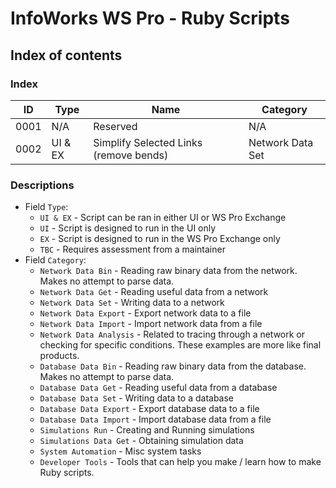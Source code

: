# InfoWorks WS Pro - Ruby Scripts

## Index of contents

### Index

| ID   | Type     | Name                                                                | Category              |
|------|----------|---------------------------------------------------------------------|-----------------------|
| 0001 | N/A      | Reserved                                                            | N/A                   |
| 0002 | UI & EX  | Simplify Selected Links (remove bends)                              | Network Data Set      |

### Descriptions

* Field `Type`:
    * `UI & EX` - Script can be ran in either UI or WS Pro Exchange
    * `UI` - Script is designed to run in the UI only
    * `EX` - Script is designed to run in the WS Pro Exchange only
    * `TBC` - Requires assessment from a maintainer
* Field `Category`:
    * `Network Data Bin`      - Reading raw binary data from the network. Makes no attempt to parse data.
    * `Network Data Get`      - Reading useful data from a network
    * `Network Data Set`      - Writing data to a network
    * `Network Data Export`   - Export network data to a file
    * `Network Data Import`   - Import network data from a file
    * `Network Data Analysis` - Related to tracing through a network or checking for specific conditions. These examples are more like final products.
    * `Database Data Bin`     - Reading raw binary data from the database. Makes no attempt to parse data.
    * `Database Data Get`     - Reading useful data from a database
    * `Database Data Set`     - Writing data to a database
    * `Database Data Export`  - Export database data to a file
    * `Database Data Import`  - Import database data from a file
    * `Simulations Run`       - Creating and Running simulations
    * `Simulations Data Get`  - Obtaining simulation data
    * `System Automation`     - Misc system tasks
    * `Developer Tools`       - Tools that can help you make / learn how to make Ruby scripts.
    
